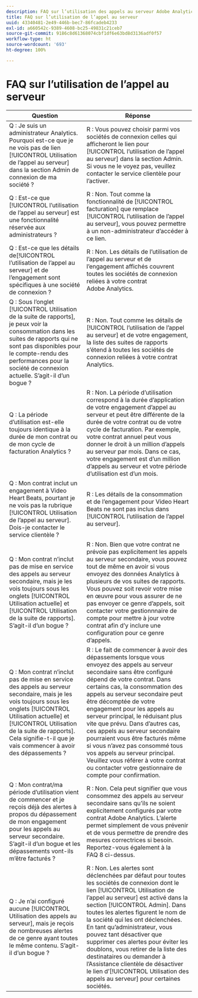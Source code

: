 ```yaml
---
description: FAQ sur l’utilisation des appels au serveur Adobe Analytics
title: FAQ sur l’utilisation de l’appel au serveur
uuid: 43340481-2e49-446b-bec7-86fcadeb4233
exl-id: a660542c-9389-4608-bc25-49831c21ceb7
source-git-commit: 9186c8d61368074cbf1df6e63bd8d3136adf0f57
workflow-type: ht
source-wordcount: '693'
ht-degree: 100%

---
```


# FAQ sur l’utilisation de l’appel au serveur

| Question | Réponse |
|--- |--- |
| Q : Je suis un administrateur Analytics. Pourquoi est-ce que je ne vois pas de lien [!UICONTROL Utilisation de l’appel au serveur] dans la section Admin de connexion de ma société ? | R : Vous pouvez choisir parmi vos sociétés de connexion celles qui afficheront le lien pour [!UICONTROL l’utilisation de l’appel au serveur] dans la section Admin. Si vous ne le voyez pas, veuillez contacter le service clientèle pour l’activer. |
| Q : Est-ce que [!UICONTROL l’utilisation de l’appel au serveur] est une fonctionnalité réservée aux administrateurs ?  | R : Non. Tout comme la fonctionnalité de [!UICONTROL facturation] que remplace [!UICONTROL l’utilisation de l’appel au serveur], vous pouvez permettre à un non-administrateur d’accéder à ce lien. |
| Q : Est-ce que les détails de[!UICONTROL  l’utilisation de l’appel au serveur] et de l’engagement sont spécifiques à une société de connexion ? | R : Non. Les détails de l’utilisation de l’appel au serveur et de l’engagement affichés couvrent toutes les sociétés de connexion reliées à votre contrat Adobe Analytics. |
| Q : Sous l’onglet [!UICONTROL Utilisation de la suite de rapports], je peux voir la consommation dans les suites de rapports qui ne sont pas disponibles pour le compte-rendu des performances pour la société de connexion actuelle. S’agit-il d’un bogue ?  | R : Non. Tout comme les détails de [!UICONTROL l’utilisation de l’appel au serveur] et de votre engagement, la liste des suites de rapports s’étend à toutes les sociétés de connexion reliées à votre contrat Analytics. |
| Q : La période d’utilisation est-elle toujours identique à la durée de mon contrat ou de mon cycle de facturation Analytics ?  | R : Non. La période d’utilisation correspond à la durée d’application de votre engagement d’appel au serveur et peut être différente de la durée de votre contrat ou de votre cycle de facturation. Par exemple, votre contrat annuel peut vous donner le droit à un million d’appels au serveur par mois. Dans ce cas, votre engagement est d’un million d’appels au serveur et votre période d’utilisation est d’un mois. |
| Q : Mon contrat inclut un engagement à Video Heart Beats, pourtant je ne vois pas la rubrique [!UICONTROL Utilisation de l’appel au serveur]. Dois-je contacter le service clientèle ? | R : Les détails de la consommation et de l’engagement pour Video Heart Beats ne sont pas inclus dans [!UICONTROL l’utilisation de l’appel au serveur]. |
| Q : Mon contrat n’inclut pas de mise en service des appels au serveur secondaire, mais je les vois toujours sous les onglets [!UICONTROL Utilisation actuelle] et [!UICONTROL Utilisation de la suite de rapports]. S’agit-il d’un bogue ?  | R : Non. Bien que votre contrat ne prévoie pas explicitement les appels au serveur secondaire, vous pouvez tout de même en avoir si vous envoyez des données Analytics à plusieurs de vos suites de rapports. Vous pouvez soit revoir votre mise en œuvre pour vous assurer de ne pas envoyer ce genre d’appels, soit contacter votre gestionnnaire de compte pour mettre à jour votre contrat afin d’y inclure une configuration pour ce genre d’appels. |
| Q : Mon contrat n’inclut pas de mise en service des appels au serveur secondaire, mais je les vois toujours sous les onglets [!UICONTROL Utilisation actuelle] et [!UICONTROL Utilisation de la suite de rapports]. Cela signifie-t-il que je vais commencer à avoir des dépassements ? | R : Le fait de commencer à avoir des dépassements lorsque vous envoyez des appels au serveur secondaire sans être configuré dépend de votre contrat. Dans certains cas, la consommation des appels au serveur secondaire peut être décomptée de votre engagement pour les appels au serveur principal, le réduisant plus vite que prévu. Dans d’autres cas, ces appels au serveur secondaire pourraient vous être facturés même si vous n’avez pas consommé tous vos appels au serveur principal. Veuillez vous référer à votre contrat ou contacter votre gestionnaire de compte pour confirmation. |
| Q : Mon contrat/ma période d’utilisation vient de commencer et je reçois déjà des alertes à propos du dépassement de mon engagement pour les appels au serveur secondaire. S’agit-il d’un bogue et les dépassements vont-ils m’être facturés ?  | R : Non. Cela peut signifier que vous consommez des appels au serveur secondaire sans qu’ils ne soient explicitement configurés par votre contrat Adobe Analytics. L’alerte permet simplement de vous prévenir et de vous permettre de prendre des mesures correctrices si besoin. Reportez-vous également à la FAQ 8 ci-dessus. |
| Q : Je n’ai configuré aucune [!UICONTROL Utilisation des appels au serveur], mais je reçois de nombreuses alertes de ce genre ayant toutes le même contenu. S’agit-il d’un bogue ?  | R : Non. Les alertes sont déclenchées par défaut pour toutes les sociétés de connexion dont le lien [!UICONTROL Utilisation de l’appel au serveur] est activé dans la section [!UICONTROL Admin]. Dans toutes les alertes figurent le nom de la société qui les ont déclenchées. En tant qu’administrateur, vous pouvez tant désactiver que supprimer ces alertes pour éviter les doublons, vous retirer de la liste des destinataires ou demander à l’Assistance clientèle de désactiver le lien d’[!UICONTROL Utilisation des appels au serveur] pour certaines sociétés. |
